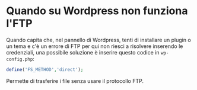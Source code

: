 # Quando su Wordpress non funziona l'FTP

Quando capita che, nel pannello di Wordpress, tenti di installare un plugin o un tema e c'è un errore di FTP per qui non riesci a risolvere inserendo le credenziali, una possibile soluzione è inserire questo codice in `wp-config.php`:

```php
define('FS_METHOD','direct');
```

Permette di trasferire i file senza usare il protocollo FTP.

